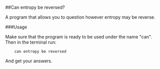 ##Can entropy be reversed?

A program that allows you to question however entropy may be reverse.

###Usage

Make sure that the program is ready to be used under the name "can".  
Then in the terminal run:
```
	can entropy be reversed
```
And get your answers.

